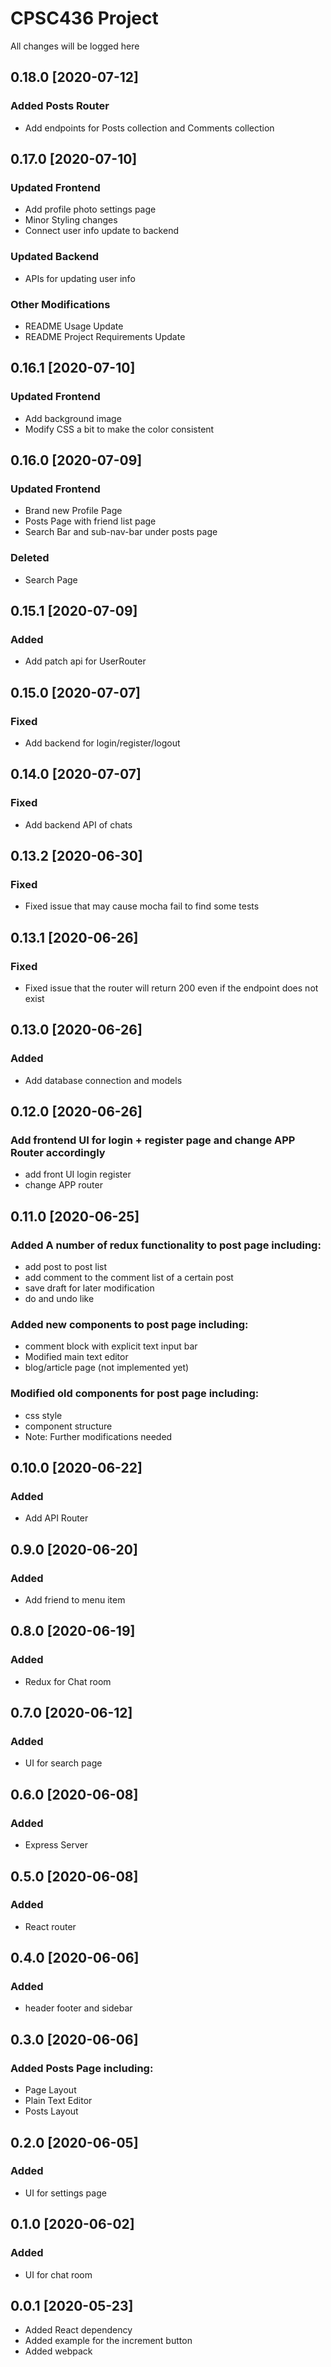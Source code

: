 # CPSC436 Project

All changes will be logged here

## 0.18.0 [2020-07-12]
### Added Posts Router
- Add endpoints for Posts collection and Comments collection

## 0.17.0 [2020-07-10]
### Updated Frontend
- Add profile photo settings page
- Minor Styling changes
- Connect user info update to backend
### Updated Backend
- APIs for updating user info
### Other Modifications
- README Usage Update
- README Project Requirements Update

## 0.16.1 [2020-07-10]
### Updated Frontend
- Add background image
- Modify CSS a bit to make the color consistent

## 0.16.0 [2020-07-09]
### Updated Frontend
- Brand new Profile Page 
- Posts Page with friend list page
- Search Bar and sub-nav-bar under posts page
### Deleted
- Search Page 


## 0.15.1 [2020-07-09]
### Added
- Add patch api for UserRouter

## 0.15.0 [2020-07-07]
### Fixed
- Add backend for login/register/logout

## 0.14.0 [2020-07-07]
### Fixed
- Add backend API of chats

## 0.13.2 [2020-06-30]
### Fixed
- Fixed issue that may cause mocha fail to find some tests

## 0.13.1 [2020-06-26]
### Fixed
- Fixed issue that the router will return 200 even if the endpoint does not exist

## 0.13.0 [2020-06-26]
### Added 
- Add database connection and models

## 0.12.0 [2020-06-26]
### Add frontend UI for login + register page and change APP Router accordingly
- add front UI login register
- change APP router

## 0.11.0 [2020-06-25]
### Added A number of redux functionality to post page including:
- add post to post list
- add comment to the comment list of a certain post
- save draft for later modification
- do and undo like
### Added new components to post page including:
- comment block with explicit text input bar
- Modified main text editor
- blog/article page (not implemented yet)
### Modified old components for post page including:
- css style
- component structure
- Note: Further modifications needed

## 0.10.0 [2020-06-22]
### Added 
- Add API Router

## 0.9.0 [2020-06-20]
### Added 
- Add friend to menu item

## 0.8.0 [2020-06-19]
### Added 
- Redux for Chat room

## 0.7.0 [2020-06-12]
### Added 
- UI for search page

## 0.6.0 [2020-06-08]
### Added 
- Express Server

## 0.5.0 [2020-06-08]
### Added 
- React router

## 0.4.0 [2020-06-06]
### Added 
- header footer and sidebar

## 0.3.0 [2020-06-06]
### Added Posts Page including:
- Page Layout
- Plain Text Editor
- Posts Layout

## 0.2.0 [2020-06-05]
### Added
- UI for settings page

## 0.1.0 [2020-06-02]
### Added
- UI for chat room

## 0.0.1 [2020-05-23]
- Added React dependency
- Added example for the increment button
- Added webpack
